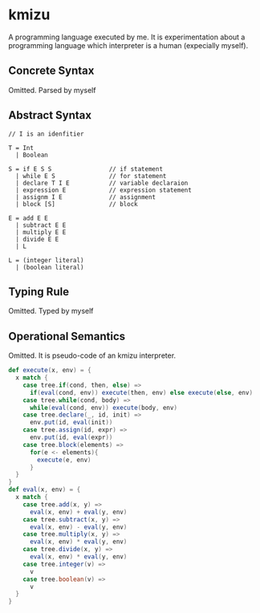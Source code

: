 # kmizu

A programming language executed by me.  It is experimentation about a programming language which interpreter is a human (expecially myself).

## Concrete Syntax

Omitted.  Parsed by myself

## Abstract Syntax

```
// I is an idenfitier

T = Int
  | Boolean

S = if E S S                // if statement
  | while E S               // for statement
  | declare T I E           // variable declaraion
  | expression E            // expression statement
  | assignm I E             // assignment 
  | block [S]               // block
     
E = add E E
  | subtract E E
  | multiply E E
  | divide E E
  | L

L = (integer literal)
  | (boolean literal)
```
  
## Typing Rule

Omitted.  Typed by myself

## Operational Semantics

Omitted.  It is pseudo-code of an kmizu interpreter.

```scala
def execute(x, env) = {
  x match {
    case tree.if(cond, then, else) =>
      if(eval(cond, env)) execute(then, env) else execute(else, env)
    case tree.while(cond, body) =>
      while(eval(cond, env)) execute(body, env)
    case tree.declare(_, id, init) =>
      env.put(id, eval(init))
    case tree.assign(id, expr) =>
      env.put(id, eval(expr))
    case tree.block(elements) =>
      for(e <- elements){
        execute(e, env)
      }
  }
}
def eval(x, env) = {
  x match {
    case tree.add(x, y) =>
      eval(x, env) + eval(y, env)
    case tree.subtract(x, y) =>
      eval(x, env) - eval(y, env)
    case tree.multiply(x, y) =>
      eval(x, env) * eval(y, env)
    case tree.divide(x, y) =>
      eval(x, env) * eval(y, env)
    case tree.integer(v) =>
      v
    case tree.boolean(v) =>
      v
  }
}
```
